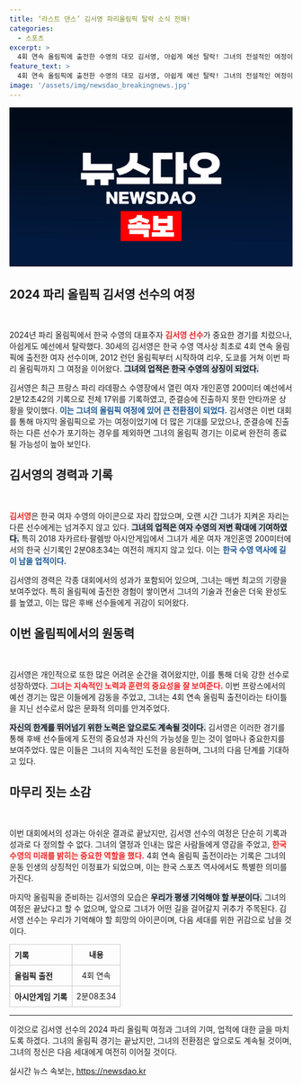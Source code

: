 ```yaml
---
title: ‘라스트 댄스’ 김서영 파리올림픽 탈락 소식 전해!
categories:
  - 스포츠
excerpt: >
  4회 연속 올림픽에 출전한 수영의 대모 김서영, 아쉽게 예선 탈락! 그녀의 전설적인 여정이 끝나고 있을까요? 마지막 기회를 놓치지 않고 확인해보세요!
feature_text: >
  4회 연속 올림픽에 출전한 수영의 대모 김서영, 아쉽게 예선 탈락! 그녀의 전설적인 여정이 끝나고 있을까요? 마지막 기회를 놓치지 않고 확인해보세요!
image: '/assets/img/newsdao_breakingnews.jpg'
---
```


<p><img src="/assets/img/newsdao_breakingnews.jpg" alt="implanttips 속보" /></p>

<h2 data-ke-size="size26">2024 파리 올림픽 김서영 선수의 여정</h2>

<p data-ke-size="size16">&nbsp;</p>

<p>2024년 파리 올림픽에서 한국 수영의 대표주자 <b><span style="color: #ee2323;">김서영 선수</span></b>가 중요한 경기를 치렀으나, 아쉽게도 예선에서 탈락했다. 30세의 김서영은 한국 수영 역사상 최초로 4회 연속 올림픽에 출전한 여자 선수이며, 2012 런던 올림픽부터 시작하여 리우, 도쿄를 거쳐 이번 파리 올림픽까지 그 여정을 이어왔다. <b><span style="background-color: #21538527;">그녀의 업적은 한국 수영의 상징이 되었다.</span></b> </p>

<p>김서영은 최근 프랑스 파리 라데팡스 수영장에서 열린 여자 개인혼영 200미터 예선에서 2분12초42의 기록으로 전체 17위를 기록하였고, 준결승에 진출하지 못한 안타까운 상황을 맞이했다. <b><span style="color: #1a5490;">이는 그녀의 올림픽 여정에 있어 큰 전환점이 되었다.</span></b> 김서영은 이번 대회를 통해 마지막 올림픽으로 가는 여정이었기에 더 많은 기대를 모았으나, 준결승에 진출하는 다른 선수가 포기하는 경우를 제외하면 그녀의 올림픽 경기는 이로써 완전히 종료될 가능성이 높아 보인다.</p>

<h2 data-ke-size="size26">김서영의 경력과 기록</h2>

<p data-ke-size="size16">&nbsp;</p>

<p><b><span style="color: #ee2323;">김서영</span></b>은 한국 여자 수영의 아이콘으로 자리 잡았으며, 오랜 시간 그녀가 지켜온 자리는 다른 선수에게는 넘겨주지 않고 있다. <b><span style="background-color: #21538527;">그녀의 업적은 여자 수영의 저변 확대에 기여하였다.</span></b> 특히 2018 자카르타·팔렘방 아시안게임에서 그녀가 세운 여자 개인혼영 200미터에서의 한국 신기록인 2분08초34는 여전히 깨지지 않고 있다. 이는 <b><span style="color: #1a5490;">한국 수영 역사에 길이 남을 업적이다.</span></b></p>

<p>김서영의 경력은 각종 대회에서의 성과가 포함되어 있으며, 그녀는 매번 최고의 기량을 보여주었다. 특히 올림픽에 출전한 경험이 쌓이면서 그녀의 기술과 전술은 더욱 완성도를 높였고, 이는 많은 후배 선수들에게 귀감이 되어왔다.</p>

<h2 data-ke-size="size26">이번 올림픽에서의 원동력</h2>

<p data-ke-size="size16">&nbsp;</p>

<p>김서영은 개인적으로 또한 많은 어려운 순간을 겪어왔지만, 이를 통해 더욱 강한 선수로 성장하였다. <b><span style="color: #ee2323;">그녀는 지속적인 노력과 훈련의 중요성을 잘 보여준다.</span></b> 이번 프랑스에서의 예선 경기는 많은 이들에게 감동을 주었고, 그녀는 4회 연속 올림픽 출전이라는 타이틀을 지닌 선수로서 많은 문화적 의미를 안겨주었다.</p>

<p><b><span style="background-color: #21538527;">자신의 한계를 뛰어넘기 위한 노력은 앞으로도 계속될 것이다.</span></b> 김서영은 이러한 경기를 통해 후배 선수들에게 도전의 중요성과 자신의 가능성을 믿는 것이 얼마나 중요한지를 보여주었다. 많은 이들은 그녀의 지속적인 도전을 응원하며, 그녀의 다음 단계를 기대하고 있다.</p>

<h2 data-ke-size="size26">마무리 짓는 소감</h2>

<p data-ke-size="size16">&nbsp;</p>

<p>이번 대회에서의 성과는 아쉬운 결과로 끝났지만, 김서영 선수의 여정은 단순히 기록과 성과로 다 정의할 수 없다. 그녀의 열정과 인내는 많은 사람들에게 영감을 주었고, <b><span style="color: #ee2323;">한국 수영의 미래를 밝히는 중요한 역할을 했다.</span></b> 4회 연속 올림픽 출전이라는 기록은 그녀의 운동 인생의 상징적인 이정표가 되었으며, 이는 한국 스포츠 역사에서도 특별한 의미를 가진다.</p>

<p>마지막 올림픽을 준비하는 김서영의 모습은 <b><span style="background-color: #21538527;">우리가 평생 기억해야 할 부분이다.</span></b> 그녀의 여정은 끝났다고 할 수 없으며, 앞으로 그녀가 어떤 길을 걸어갈지 귀추가 주목된다. 김서영 선수는 우리가 기억해야 할 희망의 아이콘이며, 다음 세대를 위한 귀감으로 남을 것이다. </p>

<table style="width: 100%; border-collapse: collapse;">
<tr>
<td style="border: 1px solid #ccc; padding: 8px;"><b>기록</b></td>
<td style="border: 1px solid #ccc; text-align: center;"><b>내용</b></td>
</tr>
<tr>
<td style="border: 1px solid #ccc; padding: 8px;"><b>올림픽 출전</b></td>
<td style="border: 1px solid #ccc; text-align: center;">4회 연속</td>
</tr>
<tr>
<td style="border: 1px solid #ccc; padding: 8px;"><b>아시안게임 기록</b></td>
<td style="border: 1px solid #ccc; text-align: center;">2분08초34</td>
</tr>
</table>

<hr />

<p>이것으로 김서영 선수의 2024 파리 올림픽 여정과 그녀의 기여, 업적에 대한 글을 마치도록 하겠다. 그녀의 올림픽 경기는 끝났지만, 그녀의 전환점은 앞으로도 계속될 것이며, 그녀의 정신은 다음 세대에게 여전히 이어질 것이다.</p>
실시간 뉴스 속보는, <a href="https://newsdao.kr" rel="dofollow">https://newsdao.kr</a>


